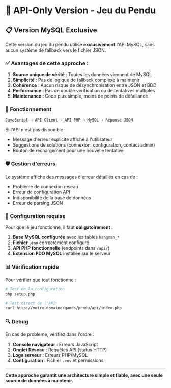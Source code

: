 # 🎯 API-Only Version - Jeu du Pendu

## 📋 Version MySQL Exclusive

Cette version du jeu du pendu utilise **exclusivement** l'API MySQL, sans aucun système de fallback vers le fichier JSON.

### ✅ Avantages de cette approche :

1. **Source unique de vérité** : Toutes les données viennent de MySQL
2. **Simplicité** : Pas de logique de fallback complexe à maintenir
3. **Cohérence** : Aucun risque de désynchronisation entre JSON et BDD
4. **Performance** : Pas de double vérification ou de tentatives multiples
5. **Maintenance** : Code plus simple, moins de points de défaillance

### 🔧 Fonctionnement

```
JavaScript → API Client → API PHP → MySQL → Réponse JSON
```

Si l'API n'est pas disponible :
- Message d'erreur explicite affiché à l'utilisateur
- Suggestions de solutions (connexion, configuration, contact admin)
- Bouton de rechargement pour une nouvelle tentative

### 🛡️ Gestion d'erreurs

Le système affiche des messages d'erreur détaillés en cas de :
- Problème de connexion réseau
- Erreur de configuration API
- Indisponibilité de la base de données
- Erreur de parsing JSON

### 🚀 Configuration requise

Pour que le jeu fonctionne, il faut **obligatoirement** :

1. **Base MySQL configurée** avec les tables `hangman_*`
2. **Fichier `.env`** correctement configuré
3. **API PHP fonctionnelle** (endpoints dans `/api/`)
4. **Extension PDO MySQL** installée sur le serveur

### 📊 Vérification rapide

Pour vérifier que tout fonctionne :

```bash
# Test de la configuration
php setup.php

# Test direct de l'API
curl http://votre-domaine/games/pendu/api/index.php
```

### 🔍 Debug

En cas de problème, vérifiez dans l'ordre :

1. **Console navigateur** : Erreurs JavaScript
2. **Onglet Réseau** : Requêtes API (status HTTP)
3. **Logs serveur** : Erreurs PHP/MySQL
4. **Configuration** : Fichier `.env` et permissions

---

**Cette approche garantit une architecture simple et fiable, avec une seule source de données à maintenir.**